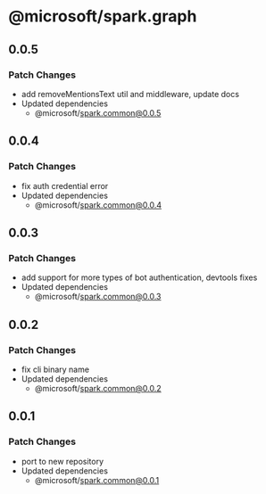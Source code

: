 # @microsoft/spark.graph

## 0.0.5

### Patch Changes

- add removeMentionsText util and middleware, update docs
- Updated dependencies
    - @microsoft/spark.common@0.0.5

## 0.0.4

### Patch Changes

- fix auth credential error
- Updated dependencies
    - @microsoft/spark.common@0.0.4

## 0.0.3

### Patch Changes

- add support for more types of bot authentication, devtools fixes
- Updated dependencies
    - @microsoft/spark.common@0.0.3

## 0.0.2

### Patch Changes

- fix cli binary name
- Updated dependencies
    - @microsoft/spark.common@0.0.2

## 0.0.1

### Patch Changes

- port to new repository
- Updated dependencies
    - @microsoft/spark.common@0.0.1
